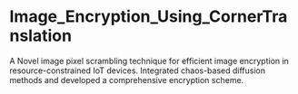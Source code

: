 # Image_Encryption_Using_CornerTranslation
A Novel image pixel scrambling technique for efficient image encryption in resource-constrained IoT devices.  Integrated chaos-based diffusion methods and developed a comprehensive encryption scheme.
